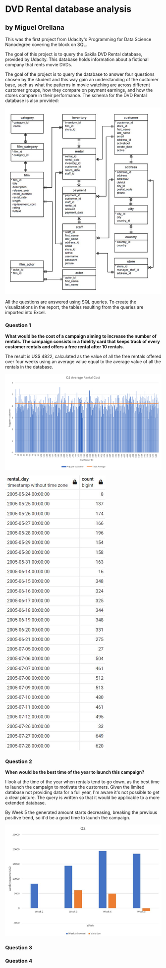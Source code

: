 # DVD Rental database analysis
## by Miguel Orellana

This was the first project from Udacity's Programming for Data Science Nanodegree covering the block on SQL.

The goal of this project is to query the Sakila DVD Rental database, provided by Udacity. This database holds information about a fictional company that rents movie DVDs.

The goal of the project is to query the database to answer four questions chosen by the student and this way gain an understanding of the customer base, such as what the patterns in movie watching are across different customer groups, how they compare on payment earnings, and how the stores compare in their performance. The schema for the DVD Rental database is also provided:

![DVD Rental ER Diagram](/images/erd.JPG)

All the questions are answered using SQL queries. To create the visualizations in the report, the tables resulting from the queries are imported into Excel.

### Question 1

**What would be the cost of a campaign aiming to increase the number of rentals. The campaign consists in a fidelity card that keeps track of every customer rentals and offers a free rental after 10 rentals.**

The result is US$ 4822, calculated as the value of all the free rentals offered over four weeks using an average value equal to the average value of all the rentals in the database.

![Average Rental Cost per Customer](/images/Q01_graph.PNG)

![Rental Count per Day](/images/Q01_table.JPG)

### Question 2

**When would be the best time of the year to launch this campaign?**

I look at the time of the year when rentals tend to go down, as the best time to launch the campaign to motivate the customers. Given the limited database not providing data for a full year, I'm aware it's not possible to get a clear picture. The query is written so that it would be applicable to a more extended database.

By Week 5 the generated amount starts decreasing, breaking the previous positive trend, so it'd be a good time to launch the campaign.

![Weekly Income and Variation per Week](/images/Q02_chart.JPG)

### Question 3



### Question 4
